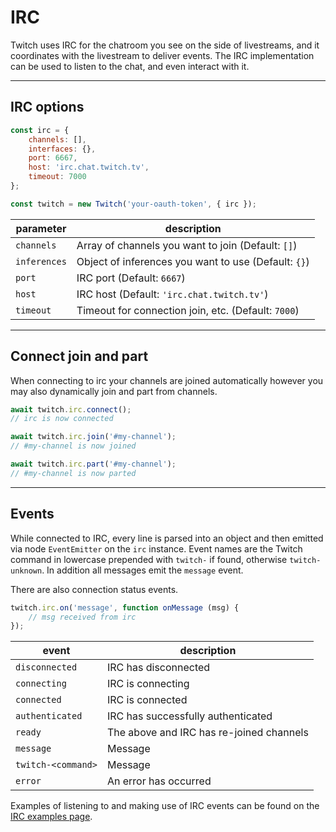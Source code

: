 # IRC

Twitch uses IRC for the chatroom you see on the side of livestreams, and it coordinates with the livestream to deliver events. The IRC implementation can be used to listen to the chat, and even interact with it.

---
## IRC options

```javascript
const irc = {
    channels: [],
    interfaces: {},
    port: 6667,
    host: 'irc.chat.twitch.tv',
    timeout: 7000
};

const twitch = new Twitch('your-oauth-token', { irc });
```

| parameter | description |
| - | - |
| `channels` | Array of channels you want to join (Default: `[]`) |
| `inferences` | Object of inferences you want to use (Default: `{}`) |
| `port` | IRC port (Default: `6667`) |
| `host` | IRC host (Default: `'irc.chat.twitch.tv'`) |
| `timeout` | Timeout for connection join, etc. (Default: `7000`) |

---
## Connect join and part

When connecting to irc your channels are joined automatically however you may also dynamically join and part from channels.

```javascript
await twitch.irc.connect();
// irc is now connected

await twitch.irc.join('#my-channel');
// #my-channel is now joined

await twitch.irc.part('#my-channel');
// #my-channel is now parted
```

---
## Events

While connected to IRC, every line is parsed into an object and then emitted via node `EventEmitter` on the `irc` instance. Event names are the Twitch command in lowercase prepended with `twitch-` if found, otherwise `twitch-unknown`. In addition all messages emit the `message` event.

There are also connection status events.

```javascript
twitch.irc.on('message', function onMessage (msg) {
    // msg received from irc
});
```

| event | description |
| - | - |
| `disconnected` | IRC has disconnected |
| `connecting` | IRC is connecting |
| `connected` | IRC is connected |
| `authenticated` | IRC has successfully authenticated |
| `ready` | The above and IRC has re-joined channels |
| `message` | Message |
| `twitch-<command>` | Message |
| `error` | An error has occurred |

Examples of listening to and making use of IRC events can be found on the [IRC examples page](md/irc-examples.md).
